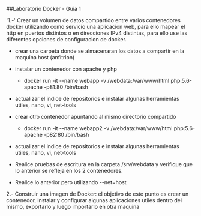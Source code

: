##Laboratorio Docker - Guia 1

'1.-' Crear un volumen de datos compartido entre varios contenedores docker utilizando como servicio una aplicacion web, para ello mapear el http en puertos distintos o en direcciones IPv4 distintas, para ello use las diferentes opciones de configuracion de docker.

- crear una carpeta donde se almacenaran los datos a compartir en la maquina host (anfitrion)
- instalar un contenedor con apache y php
  - docker run -it --name webapp -v /webdata:/var/www/html php:5.6-apache -p81:80 /bin/bash

- actualizar el indice de repositorios e instalar algunas herramientas utiles, nano, vi, net-tools
- crear otro contenedor apuntando al mismo directorio compartido
  - docker run -it --name webapp2 -v /webdata:/var/www/html php:5.6-apache -p82:80 /bin/bash
- actualizar el indice de repositorios e instalar algunas herramientas utiles, nano, vi, net-tools
- Realice pruebas de escritura en la carpeta /srv/webdata y verifique que lo anterior se refleja en los 2 contenedores.
- Realice lo anterior pero utilizando --net=host


2.- Construir una imagen de Docker: el objetivo de este punto es crear un contenedor, instalar y configurar algunas aplicaciones utiles dentro del mismo, exportarlo y luego importarlo en otra maquina
